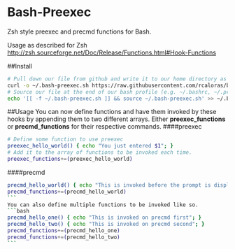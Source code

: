 Bash-Preexec
============

Zsh style preexec and precmd functions for Bash.

Usage as described for Zsh http://zsh.sourceforge.net/Doc/Release/Functions.html#Hook-Functions

##Install
```bash
# Pull down our file from github and write it to our home directory as a hidden file.
curl -o ~/.bash-preexec.sh https://raw.githubusercontent.com/rcaloras/bash-preexec/master/bash-preexec.sh
# Source our file at the end of our bash profile (e.g. ~/.bashrc, ~/.profile, or ~/.bash_profile)
echo '[[ -f ~/.bash-preexec.sh ]] && source ~/.bash-preexec.sh' >> ~/.bashrc
```

##Usage
You can now define functions and have them invoked by these hooks by appending them to two different arrays. Either **preexec_functions** or **precmd_functions** for their respective commands.
####preexec
```bash
# Define some function to use preexec
preexec_hello_world() { echo "You just entered $1"; }
# Add it to the array of functions to be invoked each time.
preexec_functions+=(preexec_hello_world)
```
####precmd
````bash
precmd_hello_world() { echo "This is invoked before the prompt is displayed"; }
precmd_functions+=(precmd_hello_world)
```
You can also define multiple functions to be invoked like so.
```bash
precmd_hello_one() { echo "This is invoked on precmd first"; }
precmd_hello_two() { echo "This is invoked on precmd second"; }
precmd_functions+=(precmd_hello_one)
precmd_functions+=(precmd_hello_two)
```






